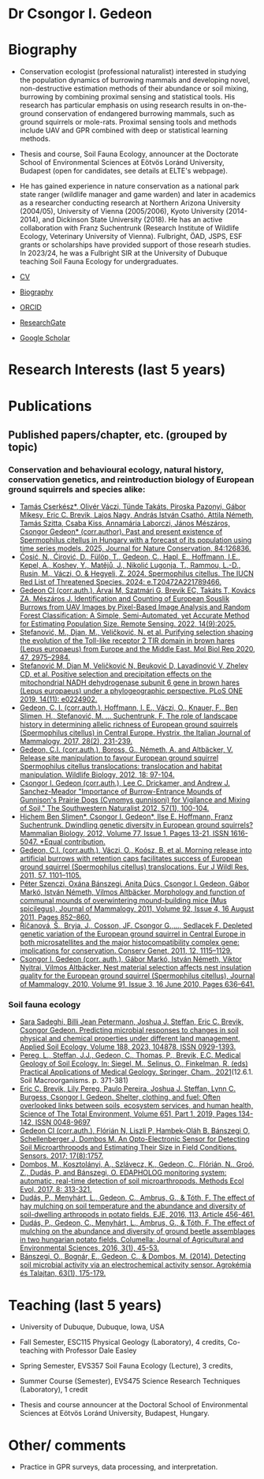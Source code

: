 # Dr Csongor I. Gedeon

# Biography
- Conservation ecologist (professional naturalist) interested in studying the population dynamics of burrowing mammals and developing novel, non-destructive estimation methods of their abundance or soil mixing, burrowing by combining proximal sensing and statistical tools. His research has particular emphasis on using research results in on-the-ground conservation of endangered burrowing mammals, such as ground squirrels or mole-rats. Proximal sensing tools and methods include UAV and GPR combined with deep or statistical learning methods.

- Thesis and course, Soil Fauna Ecology, announcer at the Doctorate School of Environmental Sciences at Eötvös Loránd University, Budapest (open for candidates, see details at ELTE's webpage).

- He has gained experience in nature conservation as a national park state ranger (wildlife manager and game warden) and later in academics as a researcher conducting research at Northern Arizona University (2004/05), University of Vienna (2005/2006), Kyoto University (2014-2014), and Dickinson State University (2018). He has an active collaboration with Franz Suchentrunk (Research Institute of Wildlife Ecology, Veterinary University of Vienna). Fulbright, ÖAD, JSPS, ESF grants or scholarships have provided support of those researh studies. In 2023/24, he was a Fulbright SIR at the University of Dubuque teaching Soil Fauna Ecology for undergraduates.
  
- [CV](https://atk.hun-ren.hu/hu/munkatarsak/gedeon-csongor/)
- [Biography]()
- [ORCID](https://orcid.org/0000-0003-4027-2409)
- [ResearchGate](https://www.researchgate.net/profile/Csongor-Gedeon)
- [Google Scholar](https://scholar.google.com/citations?user=50rZJ6cAAAAJ&hl=en)

# Research Interests (last 5 years)

# Publications
## Published papers/chapter, etc. (grouped by topic)
### Conservation and behavioural ecology, natural history, conservation genetics, and reintroduction biology of European ground squirrels and species alike: 
- [Tamás Cserkész*, Olivér Váczi, Tünde Takáts, Piroska Pazonyi, Gábor Mikesy, Eric C. Brevik, Lajos Nagy, András István Csathó, Attila Németh, Tamás Szitta, Csaba Kiss, Annamária Laborczi, János Mészáros, Csongor Gedeon* (corr.author). Past and present existence of Spermophilus citellus in Hungary with a forecast of its population using time series models. 2025, Journal for Nature Conservation, 84:126836.](https://doi.org/10.1016/j.jnc.2025.126836)
- [Ćosić, N., Ćirović, D., Fülöp, T., Gedeon, C., Hapl, E., Hoffmann, I.E., Kepel, A., Koshev, Y., Matějů, J., Nikolić Lugonja, T., Rammou, L.-D., Rusin, M., Váczi, O. & Hegyeli, Z. 2024. Spermophilus citellus. The IUCN Red List of Threatened Species. 2024: e.T20472A221789466.](https://dx.doi.org/10.2305/IUCN.UK.2024-2.RLTS.T20472A221789466.en)
- [Gedeon CI (corr.auth.), Árvai M, Szatmári G, Brevik EC, Takáts T, Kovács ZA, Mészáros J. Identification and Counting of European Souslik Burrows from UAV Images by Pixel-Based Image Analysis and Random Forest Classification: A Simple, Semi-Automated, yet Accurate Method for Estimating Population Size. Remote Sensing. 2022, 14(9):2025.](https://www.mdpi.com/2072-4292/14/9/2025)
- [Stefanović, M., Djan, M., Veličković, N. et al. Purifying selection shaping the evolution of the Toll-like receptor 2 TIR domain in brown hares (Lepus europaeus) from Europe and the Middle East. Mol Biol Rep 2020, 47, 2975–2984.](https://doi.org/10.1007/s11033-020-05382-x)
- [Stefanović M, Djan M, Veličković N, Beuković D, Lavadinović V, Zhelev CD, et al. Positive selection and precipitation effects on the mitochondrial NADH dehydrogenase subunit 6 gene in brown hares (Lepus europaeus) under a phylogeographic perspective. PLoS ONE 2019, 14(11): e0224902.](https://doi.org/10.1371/journal.pone.0224902)
- [Gedeon, C. I. (corr.auth.), Hoffmann, I. E., Váczi, O., Knauer, F., Ben Slimen, H., Stefanović, M. ... Suchentrunk, F. The role of landscape history in determining allelic richness of European ground squirrels (Spermophilus citellus) in Central Europe. Hystrix, the Italian Journal of Mammalogy, 2017, 28(2), 231-239.](https://doi.org/10.4404/hystrix-28.2-11823)
- [Gedeon, C.I. (corr.auth.), Boross, G., Németh, A. and Altbäcker, V. Release site manipulation to favour European ground squirrel Spermophilus citellus translocations: translocation and habitat manipulation. Wildlife Biology, 2012, 18: 97-104.](https://doi.org/10.2981/10-124)
- [Csongor I. Gedeon (corr.auth.), Lee C. Drickamer, and Andrew J. Sanchez-Meador "Importance of Burrow-Entrance Mounds of Gunnison's Prairie Dogs (Cynomys gunnisoni) for Vigilance and Mixing of Soil," The Southwestern Naturalist 2012, 57(1), 100-104.](https://doi.org/10.1894/0038-4909-57.1.100)
- [Hichem Ben Slimen*, Csongor I. Gedeon*, Ilse E. Hoffmann, Franz Suchentrunk. Dwindling genetic diversity in European ground squirrels? Mammalian Biology, 2012, Volume 77, Issue 1, Pages 13-21, ISSN 1616-5047. *Equal contribution.](https://doi.org/10.1016/j.mambio.2011.10.001)
- [Gedeon, C.I. (corr.auth.), Váczi, O., Koósz, B. et al. Morning release into artificial burrows with retention caps facilitates success of European ground squirrel (Spermophilus citellus) translocations. Eur J Wildl Res, 2011, 57, 1101–1105.](https://doi.org/10.1007/s10344-011-0504-3)
- [Péter Szenczi, Oxána Bánszegi, Anita Dúcs, Csongor I. Gedeon, Gábor Markó, István Németh, Vilmos Altbäcker, Morphology and function of communal mounds of overwintering mound-building mice (Mus spicilegus), Journal of Mammalogy, 2011, Volume 92, Issue 4, 16 August 2011, Pages 852–860.](https://doi.org/10.1644/10-MAMM-A-258.1)
- [Říčanová, Š., Bryja, J., Cosson, JF. Csongor G.,..., Sedlacek F. Depleted genetic variation of the European ground squirrel in Central Europe in both microsatellites and the major histocompatibility complex gene: implications for conservation. Conserv Genet, 2011, 12, 1115–1129.](https://doi.org/10.1007/s10592-011-0213-1)
- [Csongor I. Gedeon (corr. auth.), Gábor Markó, István Németh, Viktor Nyitrai, Vilmos Altbäcker, Nest material selection affects nest insulation quality for the European ground squirrel (Spermophilus citellus), Journal of Mammalogy, 2010, Volume 91, Issue 3, 16 June 2010, Pages 636–641.](https://doi.org/10.1644/09-MAMM-A-089.1)

### Soil fauna ecology
- [Sara Sadeghi, Billi Jean Petermann, Joshua J. Steffan, Eric C. Brevik, Csongor Gedeon. Predicting microbial responses to changes in soil physical and chemical properties under different land management, Applied Soil Ecology, Volume 188, 2023, 104878, ISSN 0929-1393.](https://www.sciencedirect.com/science/article/pii/S0929139323000768)
- [Pereg, L., Steffan, J.J., Gedeon, C., Thomas, P., Brevik, E.C. Medical Geology of Soil Ecology. In: Siegel, M., Selinus, O., Finkelman, R. (eds) Practical Applications of Medical Geology. Springer, Cham., 2021](https://doi.org/10.1007/978-3-030-53893-4_12)(12.6.1. Soil Macroorganisms. p. 371-381)
- [Eric C. Brevik, Lily Pereg, Paulo Pereira, Joshua J. Steffan, Lynn C. Burgess, Csongor I. Gedeon. Shelter, clothing, and fuel: Often overlooked links between soils, ecosystem services, and human health, Science of The Total Environment, Volume 651, Part 1, 2019, Pages 134-142, ISSN 0048-9697](https://doi.org/10.1016/j.scitotenv.2018.09.158)
- [Gedeon CI (corr.auth.), Flórián N, Liszli P, Hambek-Oláh B, Bánszegi O, Schellenberger J, Dombos M. An Opto-Electronic Sensor for Detecting Soil Microarthropods and Estimating Their Size in Field Conditions. Sensors. 2017; 17(8):1757.](https://doi.org/10.3390/s17081757)
- [Dombos, M., Kosztolányi, A., Szlávecz, K., Gedeon, C., Flórián, N., Groó, Z., Dudás, P. and Bánszegi, O. EDAPHOLOG monitoring system: automatic, real-time detection of soil microarthropods. Methods Ecol Evol, 2017, 8: 313-321.](https://doi.org/10.1111/2041-210X.12662)
- [Dudás, P., Menyhárt, L., Gedeon, C., Ambrus, G., & Tóth, F. The effect of hay mulching on soil temperature and the abundance and diversity of soil-dwelling arthropods in potato fields. EJE, 2016, 113, Article 456-461.](https://doi.org/10.14411/eje.2016.059)
- [Dudás, P., Gedeon, C., Menyhárt, L., Ambrus, G., & Tóth, F. The effect of mulching on the abundance and diversity of ground beetle assemblages in two hungarian potato fields. Columella: Journal of Agricultural and Environmental Sciences, 2016, 3(1), 45-53.](https://journal.uni-mate.hu/index.php/columella/article/view/2720)
- [Bánszegi, O., Bognár, E., Gedeon, C., & Dombos, M. (2014). Detecting soil microbial activity via an electrochemical activity sensor. Agrokémia és Talajtan, 63(1), 175-179.](https://doi.org/10.1556/agrokem.63.2014.1.19)
  
# Teaching (last 5 years)
- University of Dubuque, Dubuque, Iowa, USA

- Fall Semester, ESC115 Physical Geology (Laboratory), 4 credits, Co-teaching with Professor Dale Easley
  
- Spring Semester, EVS357 Soil Fauna Ecology (Lecture), 3 credits,
  
- Summer Course (Semester), EVS475 Science Research Techniques (Laboratory), 1 credit
- Thesis and course announcer at the Doctoral School of Environmental Sciences at Eötvös Loránd University, Budapest, Hungary.
  


# Other/ comments
- Practice in GPR surveys, data processing, and interpretation.
